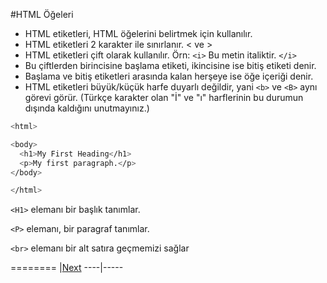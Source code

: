 #HTML Öğeleri

* HTML etiketleri, HTML öğelerini belirtmek için kullanılır.
* HTML etiketleri 2 karakter ile sınırlanır. < ve >
* HTML etiketleri çift olarak kullanılır. Örn: `<i>` Bu metin italiktir. `</i>`
* Bu çiftlerden birincisine başlama etiketi, ikincisine ise bitiş etiketi denir.
* Başlama ve bitiş etiketleri arasında kalan herşeye ise öğe içeriği denir.
* HTML etiketleri büyük/küçük harfe duyarlı değildir, yani `<b>` ve `<B>` aynı görevi görür. (Türkçe karakter olan "İ" ve "ı" harflerinin bu durumun dışında kaldığını unutmayınız.)

```sh
<html>

<body>
  <h1>My First Heading</h1>
  <p>My first paragraph.</p>
</body>

</html>
```

`<H1>` elemanı bir başlık tanımlar.

`<P>` elemanı, bir paragraf tanımlar.

`<br>` elemanı bir alt satıra geçmemizi sağlar


========
|[Next](Etiketler.md)
----|-----
